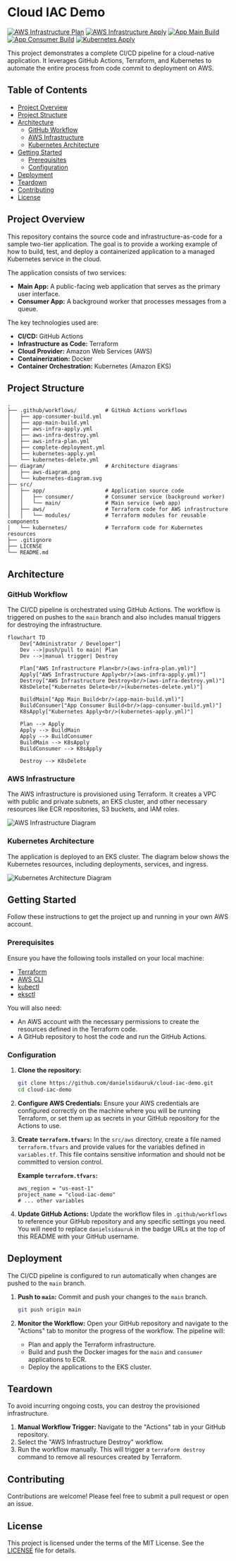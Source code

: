 # Cloud IAC Demo

[![AWS Infrastructure Plan](https://github.com/danielsidauruk/cloud-iac-demo/actions/workflows/aws-infra-plan.yml/badge.svg)](https://github.com/danielsidauruk/cloud-iac-demo/actions/workflows/aws-infra-plan.yml)
[![AWS Infrastructure Apply](https://github.com/danielsidauruk/cloud-iac-demo/actions/workflows/aws-infra-apply.yml/badge.svg)](https://github.com/danielsidauruk/cloud-iac-demo/actions/workflows/aws-infra-apply.yml)
[![App Main Build](https://github.com/danielsidauruk/cloud-iac-demo/actions/workflows/app-main-build.yml/badge.svg)](https://github.com/danielsidauruk/cloud-iac-demo/actions/workflows/app-main-build.yml)
[![App Consumer Build](https://github.com/danielsidauruk/cloud-iac-demo/actions/workflows/app-consumer-build.yml/badge.svg)](https://github.com/danielsidauruk/cloud-iac-demo/actions/workflows/app-consumer-build.yml)
[![Kubernetes Apply](https://github.com/danielsidauruk/cloud-iac-demo/actions/workflows/kubernetes-apply.yml/badge.svg)](https://github.com/danielsidauruk/cloud-iac-demo/actions/workflows/kubernetes-apply.yml)

This project demonstrates a complete CI/CD pipeline for a cloud-native application. It leverages GitHub Actions, Terraform, and Kubernetes to automate the entire process from code commit to deployment on AWS.

## Table of Contents

- [Project Overview](#project-overview)
- [Project Structure](#project-structure)
- [Architecture](#architecture)
  - [GitHub Workflow](#github-workflow)
  - [AWS Infrastructure](#aws-infrastructure)
  - [Kubernetes Architecture](#kubernetes-architecture)
- [Getting Started](#getting-started)
  - [Prerequisites](#prerequisites)
  - [Configuration](#configuration)
- [Deployment](#deployment)
- [Teardown](#teardown)
- [Contributing](#contributing)
- [License](#license)

## Project Overview

This repository contains the source code and infrastructure-as-code for a sample two-tier application. The goal is to provide a working example of how to build, test, and deploy a containerized application to a managed Kubernetes service in the cloud.

The application consists of two services:
*   **Main App:** A public-facing web application that serves as the primary user interface.
*   **Consumer App:** A background worker that processes messages from a queue.

The key technologies used are:
*   **CI/CD:** GitHub Actions
*   **Infrastructure as Code:** Terraform
*   **Cloud Provider:** Amazon Web Services (AWS)
*   **Containerization:** Docker
*   **Container Orchestration:** Kubernetes (Amazon EKS)

## Project Structure

```
.
├── .github/workflows/         # GitHub Actions workflows
│   ├── app-consumer-build.yml
│   ├── app-main-build.yml
│   ├── aws-infra-apply.yml
│   ├── aws-infra-destroy.yml
│   ├── aws-infra-plan.yml
│   ├── complete-deployment.yml
│   ├── kubernetes-apply.yml
│   └── kubernetes-delete.yml
├── diagram/                   # Architecture diagrams
│   ├── aws-diagram.png
│   └── kubernetes-diagram.svg
├── src/
│   ├── app/                   # Application source code
│   │   ├── consumer/          # Consumer service (background worker)
│   │   └── main/              # Main service (web app)
│   ├── aws/                   # Terraform code for AWS infrastructure
│   │   └── modules/           # Terraform modules for reusable components
│   └── kubernetes/            # Terraform code for Kubernetes resources
├── .gitignore
├── LICENSE
└── README.md
```

## Architecture

### GitHub Workflow

The CI/CD pipeline is orchestrated using GitHub Actions. The workflow is triggered on pushes to the `main` branch and also includes manual triggers for destroying the infrastructure.

```mermaid
flowchart TD
    Dev["Administrator / Developer"]
    Dev -->|push/pull to main| Plan
    Dev -->|manual trigger| Destroy

    Plan["AWS Infrastructure Plan<br/>(aws-infra-plan.yml)"]
    Apply["AWS Infrastructure Apply<br/>(aws-infra-apply.yml)"]
    Destroy["AWS Infrastructure Destroy<br/>(aws-infra-destroy.yml)"]
    K8sDelete["Kubernetes Delete<br/>(kubernetes-delete.yml)"]

    BuildMain["App Main Build<br/>(app-main-build.yml)"]
    BuildConsumer["App Consumer Build<br/>(app-consumer-build.yml)"]
    K8sApply["Kubernetes Apply<br/>(kubernetes-apply.yml)"]

    Plan --> Apply
    Apply --> BuildMain
    Apply --> BuildConsumer
    BuildMain --> K8sApply
    BuildConsumer --> K8sApply

    Destroy --> K8sDelete
```

### AWS Infrastructure

The AWS infrastructure is provisioned using Terraform. It creates a VPC with public and private subnets, an EKS cluster, and other necessary resources like ECR repositories, S3 buckets, and IAM roles.

<img src="diagram/aws-diagram.png" alt="AWS Infrastructure Diagram"/>

### Kubernetes Architecture

The application is deployed to an EKS cluster. The diagram below shows the Kubernetes resources, including deployments, services, and ingress.

<img src="diagram/kubernetes-diagram.png" alt="Kubernetes Architecture Diagram"/>

## Getting Started

Follow these instructions to get the project up and running in your own AWS account.

### Prerequisites

Ensure you have the following tools installed on your local machine:

*   [Terraform](https://www.terraform.io/downloads.html)
*   [AWS CLI](https://aws.amazon.com/cli/)
*   [kubectl](https://kubernetes.io/docs/tasks/tools/install-kubectl/)
*   [eksctl](https://eksctl.io/introduction/#installation)

You will also need:
*   An AWS account with the necessary permissions to create the resources defined in the Terraform code.
*   A GitHub repository to host the code and run the GitHub Actions.

### Configuration

1.  **Clone the repository:**
    ```bash
    git clone https://github.com/danielsidauruk/cloud-iac-demo.git
    cd cloud-iac-demo
    ```

2.  **Configure AWS Credentials:**
    Ensure your AWS credentials are configured correctly on the machine where you will be running Terraform, or set them up as secrets in your GitHub repository for the Actions to use.

3.  **Create `terraform.tfvars`:**
    In the `src/aws` directory, create a file named `terraform.tfvars` and provide values for the variables defined in `variables.tf`. This file contains sensitive information and should not be committed to version control.

    **Example `terraform.tfvars`:**
    ```hcl
    aws_region = "us-east-1"
    project_name = "cloud-iac-demo"
    # ... other variables
    ```

4.  **Update GitHub Actions:**
    Update the workflow files in `.github/workflows` to reference your GitHub repository and any specific settings you need. You will need to replace `danielsidauruk` in the badge URLs at the top of this README with your GitHub username.

## Deployment

The CI/CD pipeline is configured to run automatically when changes are pushed to the `main` branch.

1.  **Push to `main`:**
    Commit and push your changes to the `main` branch.
    ```bash
    git push origin main
    ```

2.  **Monitor the Workflow:**
    Open your GitHub repository and navigate to the "Actions" tab to monitor the progress of the workflow. The pipeline will:
    *   Plan and apply the Terraform infrastructure.
    *   Build and push the Docker images for the `main` and `consumer` applications to ECR.
    *   Deploy the applications to the EKS cluster.

## Teardown

To avoid incurring ongoing costs, you can destroy the provisioned infrastructure.

1.  **Manual Workflow Trigger:**
    Navigate to the "Actions" tab in your GitHub repository.
2.  Select the "AWS Infrastructure Destroy" workflow.
3.  Run the workflow manually. This will trigger a `terraform destroy` command to remove all resources created by Terraform.

## Contributing

Contributions are welcome! Please feel free to submit a pull request or open an issue.

## License

This project is licensed under the terms of the MIT License. See the [LICENSE](LICENSE) file for details.